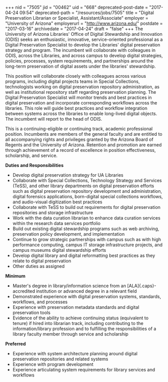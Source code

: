 +++
nid = "7505"
jid = "00462"
uid = "668"
deprecated-post-date = "2017-04-24 09:54"
deprecated-path = "/resources/jobs/7505"
title = "Digital Preservation Librarian or Specialist, Assistant/Associate"
employer = "University of Arizona"
employerurl = "http://www.arizona.edu/"
postdate = "2017-03-16"
archivedate = "2017-04-24"
draft = "false"
+++
The University of Arizona Libraries' Office of Digital Stewardship and
Innovation (ODIS) seeks an enthusiastic, innovative, service-oriented
professional as a Digital Preservation Specialist to develop the
Libraries' digital preservation strategy and program. The incumbent will
collaborate with colleagues in ODIS, across the Libraries, and across
campus to develop digital strategies, policies, processes, system
requirements, and partnerships around the long-term preservation of
digital assets under the libraries' stewardship.

This position will collaborate closely with colleagues across various
programs, including digital projects teams in Special Collections,
technologists working on digital preservation repository administration,
as well as institutional repository staff regarding preservation
planning. The Digital Preservation Specialist will monitor trends and
best practices in digital preservation and incorporate corresponding
workflows across the libraries. This role will guide best practices and
workflow integration between systems across the libraries to enable
long-lived digital objects. The incumbent will report to the head of
ODIS.

This is a continuing-eligible or continuing track, academic professional
position. Incumbents are members of the general faculty and are entitled
to all accompanying rights and privileges granted by the Arizona Board
of Regents and the University of Arizona. Retention and promotion are
earned through achievement of a record of excellence in position
effectiveness, scholarship, and service.

**Duties and Responsibilities**

-   Develop digital preservation strategy for UA Libraries
-   Collaborate with Special Collections, Technology Strategy and
    Services (TeSS), and other library departments on digital
    preservation efforts such as digital preservation repository
    development and administration, digital forensics applications,
    born-digital special collections workflows, and audio-visual
    digitization best practices
-   Collaborate with TeSS to build out requirements for digital
    preservation repositories and storage infrastructure
-   Work with the data curation librarian to enhance data curation
    services within the research data services portfolio
-   Build out existing digital stewardship programs such as web
    archiving, preservation policy development, and implementation
-   Continue to grow strategic partnerships with campus such as with
    high performance computing, campus IT storage infrastructure
    projects, and campus museums digital stewardship efforts
-   Develop digital library and digital reformatting best practices as
    they relate to digital preservation
-   Other duties as assigned
  
**Minimum**

-   Master's degree in library/information science from an
    [ALA]{.caps}-accredited institution or advanced degree in a relevant
    field
-   Demonstrated experience with digital preservation systems,
    standards, workflows, and processes
-   Experience with preservation metadata standards and digital
    preservation tools
-   Evidence of the ability to achieve continuing status (equivalent to
    tenure) if hired into librarian track, including contributing to the
    information/library profession and to fulfilling the
    responsibilities of a library faculty member through service and
    scholarship

**Preferred**

-   Experience with system architecture planning around digital
    preservation repositories and related systems
-   Experience with program development
-   Experience articulating system requirements for library services and
    workflows
